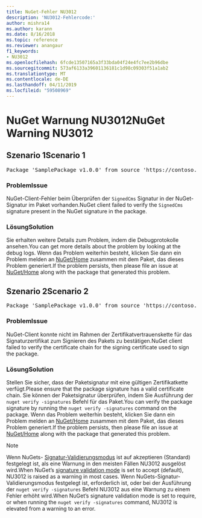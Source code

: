```yaml
---
title: NuGet-Fehler NU3012
description: 'NU3012-Fehlercode:'
author: mishra14
ms.author: karann
ms.date: 8/16/2018
ms.topic: reference
ms.reviewer: anangaur
f1_keywords:
- NU3012
ms.openlocfilehash: 6fcde13507165a3f33bda04f24e4fc7ee2b96dbe
ms.sourcegitcommit: 573af6133a39601136181c1d98c09303f51a1ab2
ms.translationtype: MT
ms.contentlocale: de-DE
ms.lasthandoff: 04/11/2019
ms.locfileid: "59508969"
---
```

# <a name="nuget-warning-nu3012"></a><span data-ttu-id="baf54-103">NuGet Warnung NU3012</span><span class="sxs-lookup"><span data-stu-id="baf54-103">NuGet Warning NU3012</span></span>

## <a name="scenario-1"></a><span data-ttu-id="baf54-104">Szenario 1</span><span class="sxs-lookup"><span data-stu-id="baf54-104">Scenario 1</span></span>

<pre>Package 'SamplePackage v1.0.0' from source 'https://contoso.com/index.json': The primary signature validation failed.</pre>

### <a name="issue"></a><span data-ttu-id="baf54-105">Problem</span><span class="sxs-lookup"><span data-stu-id="baf54-105">Issue</span></span>

<span data-ttu-id="baf54-106">NuGet-Client-Fehler beim Überprüfen der `SignedCms` Signatur in der NuGet-Signatur im Paket vorhanden.</span><span class="sxs-lookup"><span data-stu-id="baf54-106">NuGet client failed to verify the `SignedCms` signature present in the NuGet signature in the package.</span></span>


### <a name="solution"></a><span data-ttu-id="baf54-107">Lösung</span><span class="sxs-lookup"><span data-stu-id="baf54-107">Solution</span></span>

<span data-ttu-id="baf54-108">Sie erhalten weitere Details zum Problem, indem die Debugprotokolle ansehen.</span><span class="sxs-lookup"><span data-stu-id="baf54-108">You can get more details about the problem by looking at the debug logs.</span></span> <span data-ttu-id="baf54-109">Wenn das Problem weiterhin besteht, klicken Sie dann ein Problem melden an [NuGet/Home](https://github.com/NuGet/Home/issues) zusammen mit dem Paket, das dieses Problem generiert.</span><span class="sxs-lookup"><span data-stu-id="baf54-109">If the problem persists, then please file an issue at [NuGet/Home](https://github.com/NuGet/Home/issues) along with the package that generated this problem.</span></span>



## <a name="scenario-2"></a><span data-ttu-id="baf54-110">Szenario 2</span><span class="sxs-lookup"><span data-stu-id="baf54-110">Scenario 2</span></span>

<pre>Package 'SamplePackage v1.0.0' from source 'https://contoso.com/index.json': The primary signature found a chain building issue:  A certificate chain processed, but terminated in a root certificate which is not trusted by the trust provider.</pre>

### <a name="issue"></a><span data-ttu-id="baf54-111">Problem</span><span class="sxs-lookup"><span data-stu-id="baf54-111">Issue</span></span>

<span data-ttu-id="baf54-112">NuGet-Client konnte nicht im Rahmen der Zertifikatvertrauenskette für das Signaturzertifikat zum Signieren des Pakets zu bestätigen.</span><span class="sxs-lookup"><span data-stu-id="baf54-112">NuGet client failed to verify the certificate chain for the signing certificate used to sign the package.</span></span>


### <a name="solution"></a><span data-ttu-id="baf54-113">Lösung</span><span class="sxs-lookup"><span data-stu-id="baf54-113">Solution</span></span>

<span data-ttu-id="baf54-114">Stellen Sie sicher, dass der Paketsignatur mit eine gültigen Zertifikatkette verfügt.</span><span class="sxs-lookup"><span data-stu-id="baf54-114">Please ensure that the package signature has a valid certificate chain.</span></span> <span data-ttu-id="baf54-115">Sie können der Paketsignatur überprüfen, indem Sie Ausführung der `nuget verify -signatures` Befehl für das Paket.</span><span class="sxs-lookup"><span data-stu-id="baf54-115">You can verify the package signature by running the `nuget verify -signatures` command on the package.</span></span> <span data-ttu-id="baf54-116">Wenn das Problem weiterhin besteht, klicken Sie dann ein Problem melden an [NuGet/Home](https://github.com/NuGet/Home/issues) zusammen mit dem Paket, das dieses Problem generiert.</span><span class="sxs-lookup"><span data-stu-id="baf54-116">If the problem persists, then please file an issue at [NuGet/Home](https://github.com/NuGet/Home/issues) along with the package that generated this problem.</span></span>


> [!Note]
> <span data-ttu-id="baf54-117">Wenn NuGets- [Signatur-Validierungsmodus](https://docs.microsoft.com/en-us/nuget/consume-packages/installing-signed-packages#configure-package-signature-requirements) ist auf akzeptieren (Standard) festgelegt ist, als eine Warnung in den meisten Fällen NU3012 ausgelöst wird.</span><span class="sxs-lookup"><span data-stu-id="baf54-117">When NuGet’s [signature validation mode](https://docs.microsoft.com/en-us/nuget/consume-packages/installing-signed-packages#configure-package-signature-requirements) is set to accept (default), NU3012 is raised as a warning in most cases.</span></span> <span data-ttu-id="baf54-118">Wenn NuGets-Signatur-Validierungsmodus festgelegt ist, erforderlich ist, oder bei der Ausführung der `nuget verify -signatures` Befehl NU3012 aus eine Warnung zu einem Fehler erhöht wird.</span><span class="sxs-lookup"><span data-stu-id="baf54-118">When NuGet’s signature validation mode is set to require, or when running the `nuget verify -signatures` command, NU3012 is elevated from a warning to an error.</span></span> 

